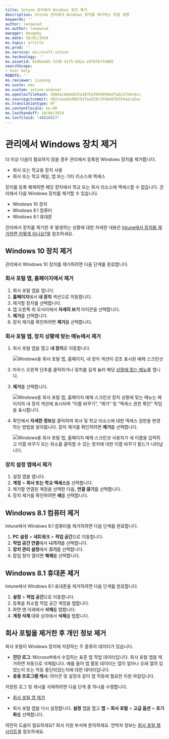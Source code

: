 ```yaml
---
title: Intune 관리에서 Windows 장치 제거
description: Intune 관리에서 Windows 장치를 제거하는 방법 설명
keywords: ''
author: lenewsad
ms.author: lanewsad
manager: dougeby
ms.date: 10/03/2018
ms.topic: article
ms.prod: ''
ms.service: microsoft-intune
ms.technology: ''
ms.assetid: 018bda65-7238-41f5-b92a-e5f67b7fe085
searchScope:
- User help
ROBOTS: ''
ms.reviewer: jieyang
ms.suite: ems
ms.custom: intune-enduser
ms.openlocfilehash: 5984ac8ebe825a187b33945699a5fadc27e0c0cc
ms.sourcegitcommit: d92caead1d96151fea529c155bdd7b554a2ca5ac
ms.translationtype: HT
ms.contentlocale: ko-KR
ms.lasthandoff: 10/06/2018
ms.locfileid: "48828417"
---
```

# <a name="remove-your-windows-device-from-management"></a>관리에서 Windows 장치 제거

더 이상 다음이 필요하지 않을 경우 관리에서 등록된 Windows 장치를 제거합니다.  
* 회사 또는 학교용 장치 사용 
* 회사 또는 학교 메일, 앱 또는 기타 리소스에 액세스

장치를 등록 해제하면 해당 장치에서 학교 또는 회사 리소스에 액세스할 수 없습니다. 관리에서 다음 Windows 장치를 제거할 수 있습니다.  
* Windows 10 장치 
* Windows 8.1 컴퓨터
* Windows 8.1 휴대폰
 
관리에서 장치를 제거한 후 발생하는 상황에 대한 자세한 내용은 [Intune에서 장치를 제거하면 어떻게 되나요?](what-happens-if-you-unenroll-your-device-from-intune-windows.md)를 참조하세요.  

## <a name="remove-your-windows-10-device"></a>Windows 10 장치 제거
관리에서 Windows 10 장치를 제거하려면 다음 단계를 완료합니다.

### <a name="remove-in-company-portal-app-home-page"></a>회사 포털 앱, **홈**페이지에서 제거  

1. 회사 포털 앱을 엽니다.
2. **홈페이지**에서 **내 장치** 섹션으로 이동합니다.
3. 제거할 장치를 선택합니다.
3. 앱 오른쪽 위 모서리에서 **자세히 보기** 아이콘을 선택합니다.
4. **제거**를 선택합니다. 
5. 장치 제거를 확인하려면 **제거**를 선택합니다.  

### <a name="remove-in-company-portal-app-device-context-menu"></a>회사 포털 앱, 장치 상황에 맞는 메뉴에서 제거  

1. 회사 포털 앱을 열고 **내 장치**로 이동합니다.

    ![Windows용 회사 포털 앱, 홈페이지, 내 장치 섹션이 강조 표시된 예제 스크린샷](./media/1809_CheckAccess_Context_Select_Device.png)

2. 마우스 오른쪽 단추를 클릭하거나 장치를 길게 눌러 해당 [상황에 맞는 메뉴](https://docs.microsoft.com//windows/uwp/design/controls-and-patterns/menus)를 엽니다.  

3. **제거**를 선택합니다.  

    ![Windows용 회사 포털 앱, 홈페이지 예제 스크린샷 장치 상황에 맞는 메뉴는 페이지의 **내 장치** 섹션에 표시되며 “이름 바꾸기”, “제거” 및 “액세스 권한 확인” 작업을 표시합니다.](./media/1809_DeviceContextMenu_Windows_CP.png)  

5. 확인에서 **자세한 정보**를 클릭하여 회사 및 학교 리소스에 대한 액세스 권한을 변경하는 방법을 알아봅니다. 장치 제거를 확인하려면 **제거**를 선택합니다.   

     ![Windows용 회사 포털 앱, 홈페이지 예제 스크린샷 사용자가 새 이름을 입력하고 이름 바꾸기 또는 취소를 클릭할 수 있는 장치에 대한 이름 바꾸기 필드가 나타납니다.](./media/1808_RemoveDevice_Popup.png)  


### <a name="remove-in-device-settings-app"></a>장치 설정 앱에서 제거
1. 설정 앱을 엽니다. 
2. **계정** > **회사 또는 학교 액세스**를 선택합니다.
3. 제거할 연결된 계정을 선택한 다음, **연결 끊기**를 선택합니다.
4. 장치 제거를 확인하려면 **예**를 선택합니다.

## <a name="remove-your-windows-81-computer"></a>Windows 8.1 컴퓨터 제거
Intune에서 Windows 8.1 컴퓨터를 제거하려면 다음 단계를 완료합니다.

1.  **PC 설정** > **네트워크** > **작업 공간**으로 이동합니다.
2.  **작업 공간 연결**에서 **나가기**를 선택합니다.
3.  **장치 관리 설정**에서 **끄기**를 선택합니다.
4.  팝업 창이 열리면 **해제**를 선택합니다.

## <a name="remove-your-windows-81-phone"></a>Windows 8.1 휴대폰 제거
Intune에서 Windows 8.1 휴대폰을 제거하려면 다음 단계를 완료합니다.

1.  **설정** > **작업 공간**으로 이동합니다.
2.  등록을 취소할 작업 공간 계정을 탭합니다.
3.  화면 맨 아래에서 **삭제**를 탭합니다.
4.  **계정 삭제** 대화 상자에서 **삭제**를 탭합니다.  
## <a name="removing-your-personal-information-after-removing-the-company-portal"></a>회사 포털을 제거한 후 개인 정보 제거  

회사 포털이 Windows 장치에 저장하는 두 종류의 데이터가 있습니다.

-   **진단 로그**: Microsoft에서 수집하는 표준 앱 작업 데이터입니다. 회사 포털 앱을 제거하면 자동으로 삭제됩니다. 예를 들어 앱 활동 데이터는 앱이 얼마나 오래 열려 있었는지 또는 작동 중단되었는지에 대한 데이터입니다.
-   **응용 프로그램 캐시**: 아이콘 및 설정과 같이 앱 작동에 필요한 지원 파일입니다.

저장된 로그 및 캐시를 삭제하려면 다음 단계 중 하나를 수행합니다.

* [회사 포털 앱 제거](https://support.microsoft.com/help/4028003/windows-10-uninstall-apps-and-programs) 

* 회사 포털 앱을 다시 설정합니다. **설정** 앱을 열고 **앱** > **회사 포털** > **고급 옵션** > **초기화**를 선택합니다. 

여전히 도움이 필요하세요? 회사 지원 부서에 문의하세요. 연락처 정보는 [회사 포털 웹 사이트](https://go.microsoft.com/fwlink/?linkid=2010980)를 참조하세요.
